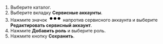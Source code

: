 1. Выберите каталог.
1. Выберите вкладку **Сервисные аккаунты**.
1. Нажмите значок ![image](../_assets/options.svg) напротив сервисного аккаунта и выберите **Редактировать сервисный аккаунт**.
1. Нажмите **Добавить роль** и выберите роль.
1. Нажмите кнопку **Сохранить**.